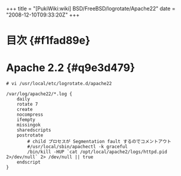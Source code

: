 +++
title = "[PukiWiki:wiki] BSD/FreeBSD/logrotate/Apache22"
date = "2008-12-10T09:33:20Z"
+++

# 目次  {#f1fad89e}

# Apache 2.2  {#q9e3d479}

```
# vi /usr/local/etc/logrotate.d/apache22

/var/log/apache22/*.log {
    daily
    rotate 7
    create
    nocompress
    ifempty
    missingok
    sharedscripts
    postrotate
        # child プロセスが Segmentation fault するのでコメントアウト
        #/usr/local/sbin/apachectl -k graceful
        /bin/kill -HUP `cat /opt/local/apache2/logs/httpd.pid 2>/dev/null` 2> /dev/null || true
    endscript
}
```

